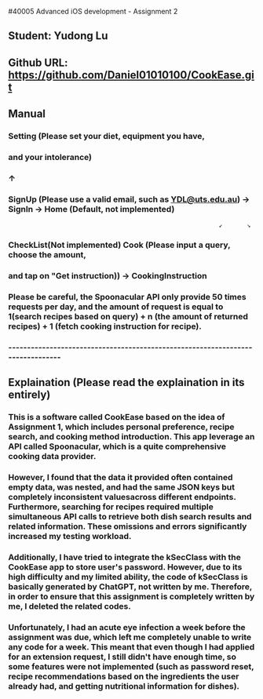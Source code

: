 #40005 Advanced iOS development - Assignment 2
## Student: Yudong Lu
## Github URL: https://github.com/Daniel01010100/CookEase.git

## Manual
###                                                           Setting (Please set your diet, equipment you have,
###                                                              and your intolerance)
###                                                                 ↑
###  SignUp (Please use a valid email, such as YDL@uts.edu.au) -> SignIn -> Home (Default, not implemented)
                                                                ↙       ↘
###                                      CheckList(Not implemented)     Cook (Please input a query, choose the amount,
###                                                                     and tap on "Get instruction)) -> CookingInstruction
###                                                                 
### Please be careful, the Spoonacular API only provide 50 times requests per day, and the amount of request is equal to 1(search recipes based on query) + n (the amount of returned recipes) + 1 (fetch cooking instruction for recipe).
### -------------------------------------------------------------------------------
##     Explaination (Please read the explaination in its entirely)
###     This is a software called CookEase based on the idea of Assignment 1, which includes personal preference, recipe search, and cooking method introduction. This app leverage an API called Spoonacular, which is a quite comprehensive cooking data provider. 
###     However, I found that the data it provided often contained empty data, was nested, and had the same JSON keys but completely inconsistent values ​​across different endpoints. Furthermore, searching for recipes required multiple simultaneous API calls to retrieve both dish search results and related information. These omissions and errors significantly increased my testing workload.
###     Additionally, I have tried to integrate the kSecClass with the CookEase app to store user's password. However, due to its high difficulty and my limited ability, the code of kSecClass is basically generated by ChatGPT, not written by me. Therefore, in order to ensure that this assignment is completely written by me, I deleted the related codes.

###     Unfortunately, I had an acute eye infection a week before the assignment was due, which left me completely unable to write any code for a week. This meant that even though I had applied for an extension request, I still didn't have enough time, so some features were not implemented (such as password reset, recipe recommendations based on the ingredients the user already had, and getting nutritional information for dishes).


